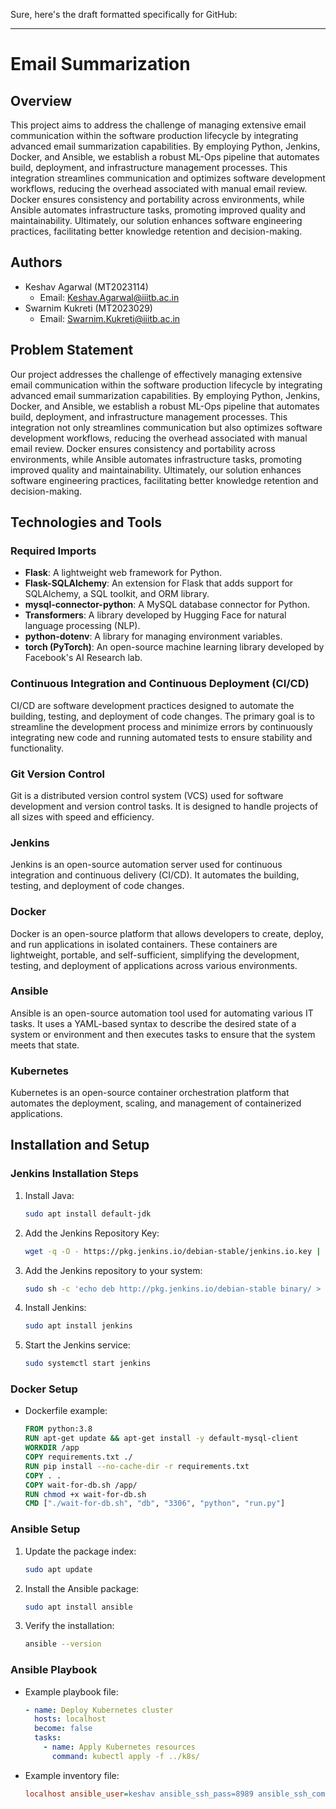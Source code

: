 Sure, here's the draft formatted specifically for GitHub:

---

# Email Summarization

## Overview

This project aims to address the challenge of managing extensive email communication within the software production lifecycle by integrating advanced email summarization capabilities. By employing Python, Jenkins, Docker, and Ansible, we establish a robust ML-Ops pipeline that automates build, deployment, and infrastructure management processes. This integration streamlines communication and optimizes software development workflows, reducing the overhead associated with manual email review. Docker ensures consistency and portability across environments, while Ansible automates infrastructure tasks, promoting improved quality and maintainability. Ultimately, our solution enhances software engineering practices, facilitating better knowledge retention and decision-making.

## Authors

- Keshav Agarwal (MT2023114)
  - Email: [Keshav.Agarwal@iiitb.ac.in](mailto:Keshav.Agarwal@iiitb.ac.in)
- Swarnim Kukreti (MT2023029)
  - Email: [Swarnim.Kukreti@iiitb.ac.in](mailto:Swarnim.Kukreti@iiitb.ac.in)

## Problem Statement

Our project addresses the challenge of effectively managing extensive email communication within the software production lifecycle by integrating advanced email summarization capabilities. By employing Python, Jenkins, Docker, and Ansible, we establish a robust ML-Ops pipeline that automates build, deployment, and infrastructure management processes. This integration not only streamlines communication but also optimizes software development workflows, reducing the overhead associated with manual email review. Docker ensures consistency and portability across environments, while Ansible automates infrastructure tasks, promoting improved quality and maintainability. Ultimately, our solution enhances software engineering practices, facilitating better knowledge retention and decision-making.

## Technologies and Tools

### Required Imports

- **Flask**: A lightweight web framework for Python.
- **Flask-SQLAlchemy**: An extension for Flask that adds support for SQLAlchemy, a SQL toolkit, and ORM library.
- **mysql-connector-python**: A MySQL database connector for Python.
- **Transformers**: A library developed by Hugging Face for natural language processing (NLP).
- **python-dotenv**: A library for managing environment variables.
- **torch (PyTorch)**: An open-source machine learning library developed by Facebook's AI Research lab.

### Continuous Integration and Continuous Deployment (CI/CD)

CI/CD are software development practices designed to automate the building, testing, and deployment of code changes. The primary goal is to streamline the development process and minimize errors by continuously integrating new code and running automated tests to ensure stability and functionality.

### Git Version Control

Git is a distributed version control system (VCS) used for software development and version control tasks. It is designed to handle projects of all sizes with speed and efficiency.

### Jenkins

Jenkins is an open-source automation server used for continuous integration and continuous delivery (CI/CD). It automates the building, testing, and deployment of code changes.

### Docker

Docker is an open-source platform that allows developers to create, deploy, and run applications in isolated containers. These containers are lightweight, portable, and self-sufficient, simplifying the development, testing, and deployment of applications across various environments.

### Ansible

Ansible is an open-source automation tool used for automating various IT tasks. It uses a YAML-based syntax to describe the desired state of a system or environment and then executes tasks to ensure that the system meets that state.

### Kubernetes

Kubernetes is an open-source container orchestration platform that automates the deployment, scaling, and management of containerized applications.

## Installation and Setup

### Jenkins Installation Steps

1. Install Java:
   ```bash
   sudo apt install default-jdk
   ```

2. Add the Jenkins Repository Key:
   ```bash
   wget -q -O - https://pkg.jenkins.io/debian-stable/jenkins.io.key | sudo apt-key add -
   ```

3. Add the Jenkins repository to your system:
   ```bash
   sudo sh -c 'echo deb http://pkg.jenkins.io/debian-stable binary/ > /etc/apt/sources.list.d/jenkins.list'
   ```

4. Install Jenkins:
   ```bash
   sudo apt install jenkins
   ```

5. Start the Jenkins service:
   ```bash
   sudo systemctl start jenkins
   ```

### Docker Setup

- Dockerfile example:
  ```dockerfile
  FROM python:3.8
  RUN apt-get update && apt-get install -y default-mysql-client
  WORKDIR /app
  COPY requirements.txt ./
  RUN pip install --no-cache-dir -r requirements.txt
  COPY . .
  COPY wait-for-db.sh /app/
  RUN chmod +x wait-for-db.sh
  CMD ["./wait-for-db.sh", "db", "3306", "python", "run.py"]
  ```

### Ansible Setup

1. Update the package index:
   ```bash
   sudo apt update
   ```

2. Install the Ansible package:
   ```bash
   sudo apt install ansible
   ```

3. Verify the installation:
   ```bash
   ansible --version
   ```

### Ansible Playbook

- Example playbook file:
  ```yaml
  - name: Deploy Kubernetes cluster
    hosts: localhost
    become: false
    tasks:
      - name: Apply Kubernetes resources
        command: kubectl apply -f ../k8s/
  ```

- Example inventory file:
  ```ini
  localhost ansible_user=keshav ansible_ssh_pass=8989 ansible_ssh_common_args='-o StrictHostKeyChecking=no'
  ```
